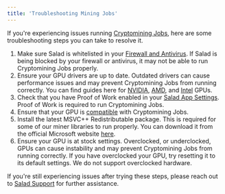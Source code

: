 ```yaml
---
title: 'Troubleshooting Mining Jobs'
---
```


If you're experiencing issues running [Cryptomining Jobs](/docs/guides/getting-jobs/getting-cryptomining-jobs), here are
some troubleshooting steps you can take to resolve it.

1. Make sure Salad is whitelisted in your [Firewall and Antivirus](/docs/troubleshooting/antivirus). If Salad is being
   blocked by your firewall or antivirus, it may not be able to run Cryptomining Jobs properly.
2. Ensure your GPU drivers are up to date. Outdated drivers can cause performance issues and may prevent Cryptomining
   Jobs from running correctly. You can find guides here for
   [NVIDIA](/docs/guides/your-pc/how-to-update-my-nvidia-drivers),
   [AMD](/docs/guides/your-pc/how-to-update-my-amd-drivers), and
   [Intel](/docs/guides/your-pc/how-to-update-your-intel-drivers) GPUs.
3. Check that you have Proof of Work enabled in your [Salad App Settings](/docs/guides/using-salad/salad-app-settings).
   Proof of Work is required to run Cryptomining Jobs.
4. Ensure that your GPU is [compatible](/docs/faq/compatibility/is-my-machine-compatible-with-salad) with Cryptomining
   Jobs.
5. Install the latest MSVC++ Redistributable package. This is required for some of our miner libraries to run properly.
   You can download it from the official Microsoft website
   [here](https://learn.microsoft.com/en-us/cpp/windows/latest-supported-vc-redist?view=msvc-170).
6. Ensure your GPU is at stock settings. Overclocked, or underclocked, GPUs can cause instability and may prevent
   Cryptomining Jobs from running correctly. If you have overclocked your GPU, try resetting it to its default settings.
   We do not support overclocked hardware.

If you're still experiencing issues after trying these steps, please reach out to [Salad Support](/contact) for further
assistance.

